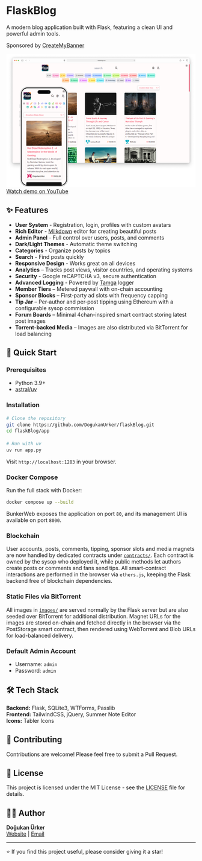 # FlaskBlog

A modern blog application built with Flask, featuring a clean UI and powerful admin tools. 

Sponsored by [CreateMyBanner](https://createmybanner.com)

![FlaskBlog Light Theme](/images/Light.png)
[Watch demo on YouTube](https://youtu.be/WyIpAlSp2RM)

## ✨ Features

- **User System** - Registration, login, profiles with custom avatars
- **Rich Editor** - [Milkdown](https://milkdown.dev/) editor for creating beautiful posts
- **Admin Panel** - Full control over users, posts, and comments
- **Dark/Light Themes** - Automatic theme switching
- **Categories** - Organize posts by topics
- **Search** - Find posts quickly
- **Responsive Design** - Works great on all devices
- **Analytics** – Tracks post views, visitor countries, and operating systems
- **Security** - Google reCAPTCHA v3, secure authentication
- **Advanced Logging** - Powered by [Tamga](https://github.com/dogukanurker/tamga) logger
- **Member Tiers** – Metered paywall with on-chain accounting
- **Sponsor Blocks** – First‑party ad slots with frequency capping
- **Tip Jar** – Per‑author and per‑post tipping using Ethereum with a configurable sysop commission
- **Forum Boards** – Minimal 4chan-inspired smart contract storing latest post images
- **Torrent-backed Media** – Images are also distributed via BitTorrent for load balancing

## 🚀 Quick Start

### Prerequisites
- Python 3.9+
- [astral/uv](https://docs.astral.sh/uv/)

### Installation

```bash
# Clone the repository
git clone https://github.com/DogukanUrker/flaskBlog.git
cd flaskBlog/app

# Run with uv
uv run app.py
```

Visit `http://localhost:1283` in your browser.

### Docker Compose

Run the full stack with Docker:

```bash
docker compose up --build
```

BunkerWeb exposes the application on port `80`, and its management UI is
available on port `8000`.

### Blockchain

User accounts, posts, comments, tipping, sponsor slots and media magnets are now handled by dedicated contracts under [`contracts/`](contracts/). Each contract is owned by the sysop who deployed it, while public methods let authors create posts or comments and fans send tips. All smart-contract interactions are performed in the browser via `ethers.js`, keeping the Flask backend free of blockchain dependencies.

### Static Files via BitTorrent

All images in [`images/`](images/) are served normally by the Flask server but
are also seeded over BitTorrent for additional distribution. Magnet URLs for
the images are stored on-chain and fetched directly in the browser via the
PostStorage smart contract, then rendered using WebTorrent and Blob URLs for
load-balanced delivery.

### Default Admin Account
- Username: `admin`
- Password: `admin`

## 🛠️ Tech Stack

**Backend:** Flask, SQLite3, WTForms, Passlib \
**Frontend:** TailwindCSS, jQuery, Summer Note Editor \
**Icons:** Tabler Icons

## 🤝 Contributing

Contributions are welcome! Please feel free to submit a Pull Request.

## 📄 License

This project is licensed under the MIT License - see the [LICENSE](LICENSE) file for details.

## 👨‍💻 Author

**Doğukan Ürker** \
[Website](https://dogukanurker.com) | [Email](mailto:dogukanurker@icloud.com)

---

⭐ If you find this project useful, please consider giving it a star!
